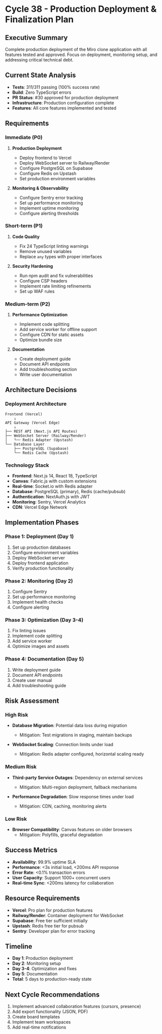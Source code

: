 # Cycle 38 - Production Deployment & Finalization Plan

## Executive Summary
Complete production deployment of the Miro clone application with all features tested and approved. Focus on deployment, monitoring setup, and addressing critical technical debt.

## Current State Analysis
- **Tests**: 311/311 passing (100% success rate)
- **Build**: Zero TypeScript errors
- **PR Status**: #30 approved for production deployment
- **Infrastructure**: Production configuration complete
- **Features**: All core features implemented and tested

## Requirements

### Immediate (P0)
1. **Production Deployment**
   - Deploy frontend to Vercel
   - Deploy WebSocket server to Railway/Render
   - Configure PostgreSQL on Supabase
   - Configure Redis on Upstash
   - Set production environment variables

2. **Monitoring & Observability**
   - Configure Sentry error tracking
   - Set up performance monitoring
   - Implement uptime monitoring
   - Configure alerting thresholds

### Short-term (P1)
1. **Code Quality**
   - Fix 24 TypeScript linting warnings
   - Remove unused variables
   - Replace `any` types with proper interfaces

2. **Security Hardening**
   - Run npm audit and fix vulnerabilities
   - Configure CSP headers
   - Implement rate limiting refinements
   - Set up WAF rules

### Medium-term (P2)
1. **Performance Optimization**
   - Implement code splitting
   - Add service worker for offline support
   - Configure CDN for static assets
   - Optimize bundle size

2. **Documentation**
   - Create deployment guide
   - Document API endpoints
   - Add troubleshooting section
   - Write user documentation

## Architecture Decisions

### Deployment Architecture
```
Frontend (Vercel)
    ↓
API Gateway (Vercel Edge)
    ↓
├── REST API (Next.js API Routes)
├── WebSocket Server (Railway/Render)
│   └── Redis Adapter (Upstash)
└── Database Layer
    ├── PostgreSQL (Supabase)
    └── Redis Cache (Upstash)
```

### Technology Stack
- **Frontend**: Next.js 14, React 18, TypeScript
- **Canvas**: Fabric.js with custom extensions
- **Real-time**: Socket.io with Redis adapter
- **Database**: PostgreSQL (primary), Redis (cache/pubsub)
- **Authentication**: NextAuth.js with JWT
- **Monitoring**: Sentry, Vercel Analytics
- **CDN**: Vercel Edge Network

## Implementation Phases

### Phase 1: Deployment (Day 1)
1. Set up production databases
2. Configure environment variables
3. Deploy WebSocket server
4. Deploy frontend application
5. Verify production functionality

### Phase 2: Monitoring (Day 2)
1. Configure Sentry
2. Set up performance monitoring
3. Implement health checks
4. Configure alerting

### Phase 3: Optimization (Day 3-4)
1. Fix linting issues
2. Implement code splitting
3. Add service worker
4. Optimize images and assets

### Phase 4: Documentation (Day 5)
1. Write deployment guide
2. Document API endpoints
3. Create user manual
4. Add troubleshooting guide

## Risk Assessment

### High Risk
- **Database Migration**: Potential data loss during migration
  - Mitigation: Test migrations in staging, maintain backups
  
- **WebSocket Scaling**: Connection limits under load
  - Mitigation: Redis adapter configured, horizontal scaling ready

### Medium Risk
- **Third-party Service Outages**: Dependency on external services
  - Mitigation: Multi-region deployment, fallback mechanisms
  
- **Performance Degradation**: Slow response times under load
  - Mitigation: CDN, caching, monitoring alerts

### Low Risk
- **Browser Compatibility**: Canvas features on older browsers
  - Mitigation: Polyfills, graceful degradation

## Success Metrics
- **Availability**: 99.9% uptime SLA
- **Performance**: <3s initial load, <200ms API response
- **Error Rate**: <0.1% transaction errors
- **User Capacity**: Support 1000+ concurrent users
- **Real-time Sync**: <200ms latency for collaboration

## Resource Requirements
- **Vercel**: Pro plan for production features
- **Railway/Render**: Container deployment for WebSocket
- **Supabase**: Free tier sufficient initially
- **Upstash**: Redis free tier for pubsub
- **Sentry**: Developer plan for error tracking

## Timeline
- **Day 1**: Production deployment
- **Day 2**: Monitoring setup
- **Day 3-4**: Optimization and fixes
- **Day 5**: Documentation
- **Total**: 5 days to production-ready state

## Next Cycle Recommendations
1. Implement advanced collaboration features (cursors, presence)
2. Add export functionality (JSON, PDF)
3. Create board templates
4. Implement team workspaces
5. Add real-time notifications
